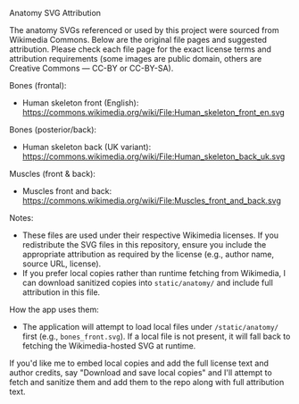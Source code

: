 Anatomy SVG Attribution

The anatomy SVGs referenced or used by this project were sourced from Wikimedia Commons. Below are the original file pages and suggested attribution. Please check each file page for the exact license terms and attribution requirements (some images are public domain, others are Creative Commons — CC-BY or CC-BY-SA).

Bones (frontal):
- Human skeleton front (English): https://commons.wikimedia.org/wiki/File:Human_skeleton_front_en.svg

Bones (posterior/back):
- Human skeleton back (UK variant): https://commons.wikimedia.org/wiki/File:Human_skeleton_back_uk.svg

Muscles (front & back):
- Muscles front and back: https://commons.wikimedia.org/wiki/File:Muscles_front_and_back.svg

Notes:
- These files are used under their respective Wikimedia licenses. If you redistribute the SVG files in this repository, ensure you include the appropriate attribution as required by the license (e.g., author name, source URL, license).
- If you prefer local copies rather than runtime fetching from Wikimedia, I can download sanitized copies into `static/anatomy/` and include full attribution in this file.

How the app uses them:
- The application will attempt to load local files under `/static/anatomy/` first (e.g., `bones_front.svg`). If a local file is not present, it will fall back to fetching the Wikimedia-hosted SVG at runtime.

If you'd like me to embed local copies and add the full license text and author credits, say "Download and save local copies" and I'll attempt to fetch and sanitize them and add them to the repo along with full attribution text.